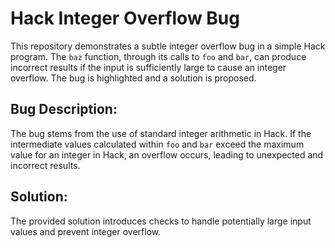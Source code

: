 # Hack Integer Overflow Bug

This repository demonstrates a subtle integer overflow bug in a simple Hack program. The `baz` function, through its calls to `foo` and `bar`, can produce incorrect results if the input is sufficiently large to cause an integer overflow.  The bug is highlighted and a solution is proposed. 

## Bug Description:

The bug stems from the use of standard integer arithmetic in Hack. If the intermediate values calculated within `foo` and `bar` exceed the maximum value for an integer in Hack, an overflow occurs, leading to unexpected and incorrect results.

## Solution:

The provided solution introduces checks to handle potentially large input values and prevent integer overflow.
